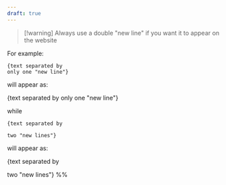 ```yaml
---
draft: true
---
```


 >[!warning] Always use a double "new line" if you want it to appear on the website

For example:

```
{text separated by
only one "new line"}
```

will appear as:

{text separated by
only one "new line"}

while

```
{text separated by

two "new lines"}
```

will appear as:

{text separated by

two "new lines"} %%
